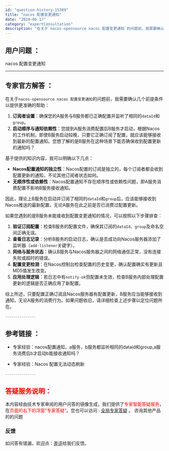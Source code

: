 ```yaml
---
id: "question-history-15389"
title: "nacos 配置变更通知"
date: "2024-06-17"
category: "expertConsultation"
description: "在关于`nacos-opensource nacos 配置变更通知`的问题前，我需要确认几个前提条件以提供更准确的帮助：1. **订阅者设置**：确保您的A服务与B服务都已正确配置并监听了相同的`dataId`和`group`。2. **启动顺序与通知依赖性**：您提到A服务消费配置后B服务才启动，"
---
```


## 用户问题 ： 
 nacos 配置变更通知  

---------------
## 专家官方解答 ：

在关于`nacos-opensource nacos 配置变更通知`的问题前，我需要确认几个前提条件以提供更准确的帮助：

1. **订阅者设置**：确保您的A服务与B服务都已正确配置并监听了相同的`dataId`和`group`。
2. **启动顺序与通知依赖性**：您提到A服务消费配置后B服务才启动，根据Nacos的工作机制，即使B服务启动较晚，只要它正确订阅了配置，就应该能够接收到最新的配置通知。您想了解的是B服务在这种场景下能否确保收到配置更新的通知吗？

基于提供的知识内容，我可以明确以下几点：

- **Nacos配置通知的独立性**：Nacos配置的订阅是独立的，每个订阅者都会收到配置更新的通知，不论其他订阅者状态如何。
- **无顺序性或依赖性**：Nacos配置通知不存在顺序性或依赖性问题，即A服务消费配置不影响B服务接收通知。

因此，理论上B服务在启动并订阅了相同的`dataId`和`group`后，应该能够接收到Nacos推送的最新配置，无论A服务在此之前是否已消费过配置更新。

如果您遇到的是B服务未能接收到配置变更通知的情况，可以按照以下步骤排查：

1. **验证订阅配置**：检查B服务的配置文件，确保其订阅的`dataId`、`group`及命名空间正确无误。
2. **查看日志记录**：分析B服务的启动日志，确认是否成功向Nacos服务器添加了监听器（`add-listener`关键字）。
3. **网络与服务状态**：确认B服务与Nacos服务器之间的网络通信正常，没有连接失败或超时的错误。
4. **配置变更检测**：在Nacos控制台检查配置的历史变更，确认配置确实有更新且MD5值发生改变。
5. **应用处理逻辑**：若日志中有`notify-ok`但配置未生效，检查B服务内部处理配置更新的逻辑是否正确应用了新配置。

综上所述，只要配置正确订阅且Nacos服务器有配置更新，B服务应当能够接收到通知，无论A服务的消费行为。如果问题依旧，请详细检查上述步骤以定位问题所在。


<font color="#949494">---------------</font> 


## 参考链接 ：

* 专家经验：nacos配置通知，a服务，b服务都监听相同的dataid和group,a服务消费后b才启动b能接收通知吗？ 
 
 * 专家经验：Nacos 配置无法动态刷新 


 <font color="#949494">---------------</font> 
 


## <font color="#FF0000">答疑服务说明：</font> 

本内容经由技术专家审阅的用户问答的镜像生成，我们提供了<font color="#FF0000">专家智能答疑服务</font>，在<font color="#FF0000">页面的右下的浮窗”专家答疑“</font>。您也可以访问 : [全局专家答疑](https://answer.opensource.alibaba.com/docs/intro) 。 咨询其他产品的的问题

### 反馈
如问答有错漏，欢迎点：[差评](https://ai.nacos.io/user/feedbackByEnhancerGradePOJOID?enhancerGradePOJOId=15404)给我们反馈。
